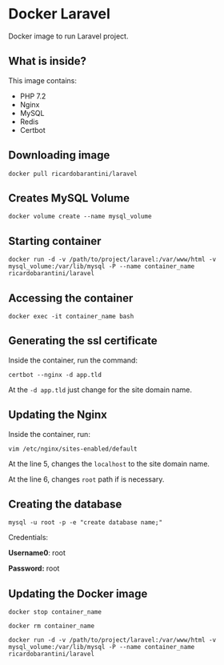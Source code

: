 # Docker Laravel

Docker image to run Laravel project.

## What is inside?

This image contains:

- PHP 7.2
- Nginx
- MySQL
- Redis
- Certbot

## Downloading image

`docker pull ricardobarantini/laravel`

## Creates MySQL Volume

`docker volume create --name mysql_volume`

## Starting container

`docker run -d -v /path/to/project/laravel:/var/www/html -v mysql_volume:/var/lib/mysql -P --name container_name ricardobarantini/laravel`

## Accessing the container

`docker exec -it container_name bash`

## Generating the ssl certificate

Inside the container, run the command:

`certbot --nginx -d app.tld`

At the `-d app.tld` just change for the site domain name.

## Updating the Nginx

Inside the container, run:

`vim /etc/nginx/sites-enabled/default`

At the line 5, changes the `localhost` to the site domain name.

At the line 6, changes `root`  path if is necessary.

## Creating the database

`mysql -u root -p -e "create database name;"`

Credentials:

**Username0**: root

**Password:** root

## Updating the Docker image

`docker stop container_name`

`docker rm container_name`

`docker run -d -v /path/to/project/laravel:/var/www/html -v mysql_volume:/var/lib/mysql -P --name container_name ricardobarantini/laravel`
